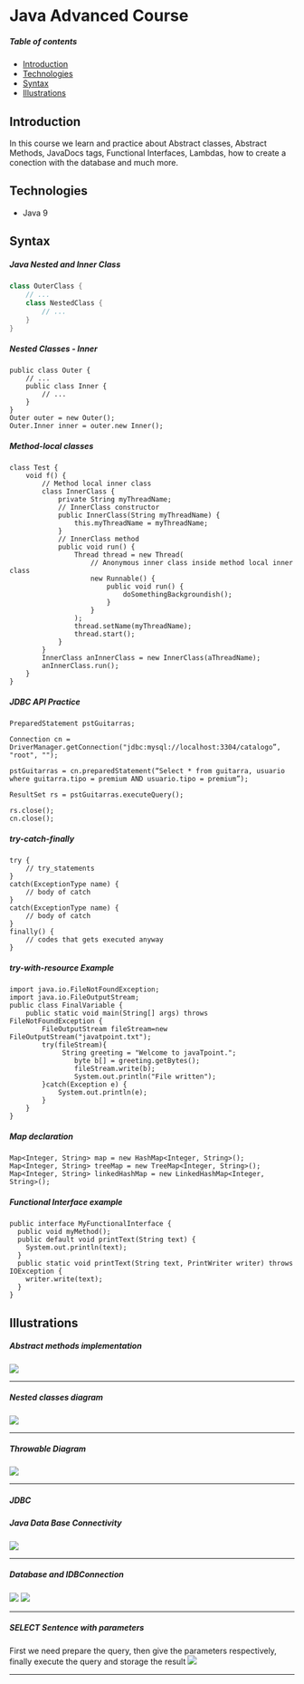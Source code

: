 # Java Advanced Course

##### Table of contents
* [Introduction](#introduction) 
* [Technologies](#technologies)
* [Syntax](#syntax)
* [Illustrations](#illustrations)

## Introduction
In this course we learn and practice about Abstract classes, Abstract Methods, JavaDocs tags, Functional Interfaces, Lambdas, how to create a conection with the database and much more.

## Technologies
* Java 9

## Syntax
##### Java Nested and Inner Class
```java
class OuterClass {
    // ...
    class NestedClass {
        // ...
    }
}
```

##### Nested Classes - Inner
```
public class Outer {
    // ...
    public class Inner {
        // ...
    }
}
Outer outer = new Outer();
Outer.Inner inner = outer.new Inner();
```

##### Method-local classes
```
class Test {
    void f() {
        // Method local inner class
        class InnerClass {
            private String myThreadName;
            // InnerClass constructor
            public InnerClass(String myThreadName) {
                this.myThreadName = myThreadName;
            }
            // InnerClass method
            public void run() {  
                Thread thread = new Thread(
                    // Anonymous inner class inside method local inner class
                    new Runnable() {
                        public void run() {
                            doSomethingBackgroundish();
                        }
                    }
                );
                thread.setName(myThreadName);
                thread.start();
            }
        }
        InnerClass anInnerClass = new InnerClass(aThreadName);
        anInnerClass.run();
    }
}
```

##### JDBC API Practice
```
PreparedStatement pstGuitarras;

Connection cn = DriverManager.getConnection("jdbc:mysql://localhost:3304/catalogo”, "root", "");

pstGuitarras = cn.preparedStatement(“Select * from guitarra, usuario where guitarra.tipo = premium AND usuario.tipo = premium”);

ResultSet rs = pstGuitarras.executeQuery();

rs.close();
cn.close();
```

##### try-catch-finally 
```
try {
    // try_statements
} 
catch(ExceptionType name) {
    // body of catch  
}
catch(ExceptionType name) {
    // body of catch  
}
finally() {
    // codes that gets executed anyway
}
```

##### try-with-resource Example
```
import java.io.FileNotFoundException;  
import java.io.FileOutputStream;  
public class FinalVariable {  
    public static void main(String[] args) throws FileNotFoundException {  
        FileOutputStream fileStream=new FileOutputStream("javatpoint.txt");  
        try(fileStream){  
             String greeting = "Welcome to javaTpoint.";      
                byte b[] = greeting.getBytes();       
                fileStream.write(b);      
                System.out.println("File written");           
        }catch(Exception e) {  
            System.out.println(e);  
        }         
    }  
}  
```

##### Map declaration
```
Map<Integer, String> map = new HashMap<Integer, String>();
Map<Integer, String> treeMap = new TreeMap<Integer, String>();
Map<Integer, String> linkedHashMap = new LinkedHashMap<Integer, String>();
```

##### Functional Interface example
```
public interface MyFunctionalInterface {
  public void myMethod();
  public default void printText(String text) {
    System.out.println(text);
  }
  public static void printText(String text, PrintWriter writer) throws IOException {
    writer.write(text);
  }
}
```




## Illustrations

##### Abstract methods implementation
![](images/1.jpg)
*********************************************
##### Nested classes diagram
![](images/2.jpg)
*********************************************
##### Throwable Diagram
![](images/4.jpg)
*********************************************
##### JDBC 
##### Java Data Base Connectivity
![](images/5.jpg)
*********************************************
##### Database and IDBConnection 
![](images/6.jpg)
![](images/7.jpg)
*********************************************
##### SELECT Sentence with parameters
First we need prepare the query, then give the parameters respectively,
finally execute the query and storage the result
![](images/8.jpg)
*********************************************
